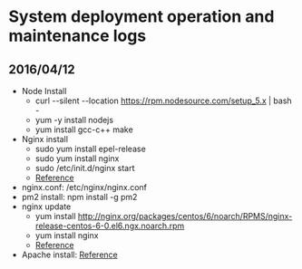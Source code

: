 # System deployment operation and maintenance logs

## 2016/04/12
- Node Install
	+ curl --silent --location https://rpm.nodesource.com/setup_5.x | bash -
	+ yum -y install nodejs
	+ yum install gcc-c++ make
- Nginx install
	+ sudo yum install epel-release
	+ sudo yum install nginx
	+ sudo /etc/init.d/nginx start
	+ [Reference](https://www.digitalocean.com/community/tutorials/how-to-install-nginx-on-centos-6-with-yum)
- nginx.conf: /etc/nginx/nginx.conf
- pm2 install: npm install -g pm2
- nginx update
	+ yum install http://nginx.org/packages/centos/6/noarch/RPMS/nginx-release-centos-6-0.el6.ngx.noarch.rpm
	+ yum install nginx
	+ [Reference](http://serverfault.com/questions/688573/how-can-i-update-nginx-to-lastest-stable-version)
- Apache install: [Reference](https://support.rackspace.com/how-to/centos-6-apache-and-php-install/)
